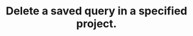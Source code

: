 ---
title: Delete a saved query in a specified project.
excerpt: Delete a saved query in a specified project.
api:
  file: data-world.json
  operationId: deleteProjectSavedQuery
hidden: false
---